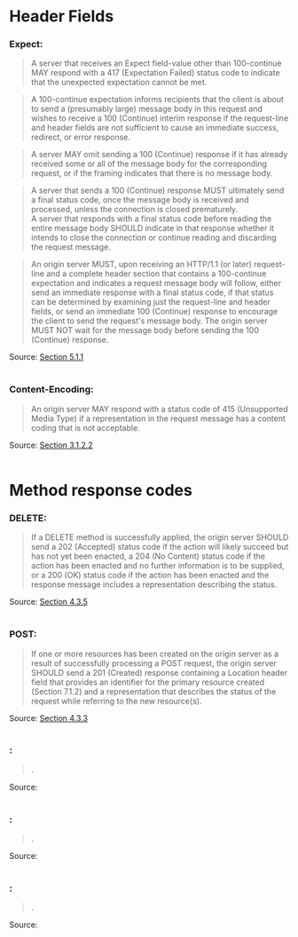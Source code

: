 # Header Fields
### Expect:
> A server that receives an Expect field-value other than 100-continue MAY respond with a 417 (Expectation Failed) status code to indicate that the unexpected expectation cannot be met.

> A 100-continue expectation informs recipients that the client is about to send a (presumably large) message body in this request and wishes to receive a 100 (Continue) interim response if the request-line and header fields are not sufficient to cause an immediate success, redirect, or error response.

> A server MAY omit sending a 100 (Continue) response if it has already received some or all of the message body for the corresponding request, or if the framing indicates that there is no message body.

> A server that sends a 100 (Continue) response MUST ultimately send a final status code, once the message body is received and processed, unless the connection is closed prematurely.  
A server that responds with a final status code before reading the entire message body SHOULD indicate in that response whether it intends to close the connection or continue reading and discarding the request message.

> An origin server MUST, upon receiving an HTTP/1.1 (or later) request-line and a complete header section that contains a 100-continue expectation and indicates a request message body will follow, either send an immediate response with a final status code, if that status can be determined by examining just the request-line and header fields, or send an immediate 100 (Continue) response to encourage the client to send the request's message body.  The origin server MUST NOT wait for the message body before sending the 100 (Continue) response.

Source:
[Section 5.1.1](https://datatracker.ietf.org/doc/html/rfc7231#section-5.1.1)
<br/><br/>

### Content-Encoding:
>  An origin server MAY respond with a status code of 415 (Unsupported Media Type) if a representation in the request message has a content coding that is not acceptable.  

Source:
[Section 3.1.2.2](https://datatracker.ietf.org/doc/html/rfc7231#section-3.1.2.2)
<br/><br/>

# Method response codes
### DELETE:
> If a DELETE method is successfully applied, the origin server SHOULD send a 202 (Accepted) status code if the action will likely succeed but has not yet been enacted, a 204 (No Content) status code if the action has been enacted and no further information is to be supplied, or a 200 (OK) status code if the action has been enacted and the response message includes a representation describing the status. 

Source:
[Section 4.3.5](https://datatracker.ietf.org/doc/html/rfc7231#section-4.3.5)
<br/><br/>

### POST:
> If one or more resources has been created on the origin server as a result of successfully processing a POST request, the origin server SHOULD send a 201 (Created) response containing a Location header field that provides an identifier for the primary resource created (Section 7.1.2) and a representation that describes the status of the request while referring to the new resource(s).   

Source:
[Section 4.3.3](https://datatracker.ietf.org/doc/html/rfc7231#section-4.3.3)
<br/><br/>

### :
>  .  

Source:
[]()
<br/><br/>

### :
>  .  

Source:
[]()
<br/><br/>

### :
>  .  

Source:
[]()
<br/><br/>